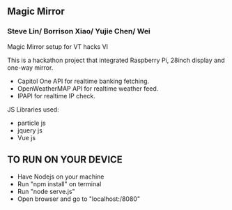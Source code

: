 ## Magic Mirror
### Steve Lin/ Borrison Xiao/ Yujie Chen/ Wei

Magic Mirror setup for VT hacks VI

This is a hackathon project that integrated Raspberry Pi, 28inch display and one-way mirror.

* Capitol One API for realtime banking fetching.
* OpenWeatherMAP API for realtime weather feed.
* IPAPI for realtime IP check.


JS Libraries used:
* particle js
* jquery js
* Vue js

## TO RUN ON YOUR DEVICE
* Have Nodejs on your machine
* Run "npm install" on terminal
* Run "node serve.js"
* Open browser and go to "localhost:/8080"
